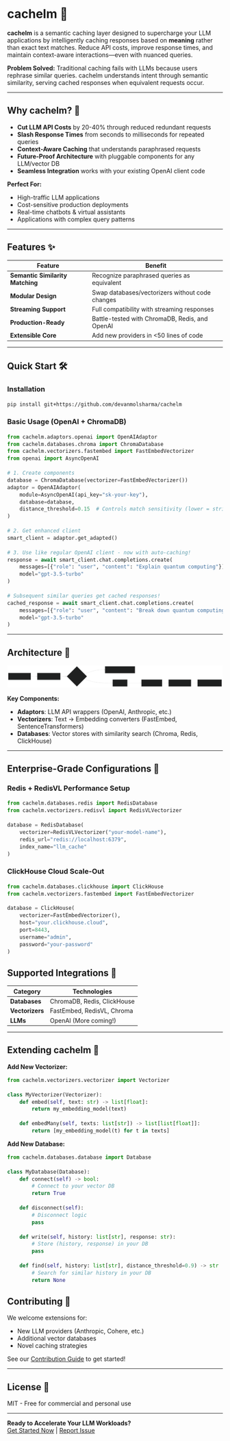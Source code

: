 # cachelm 🌟

**cachelm** is a semantic caching layer designed to supercharge your LLM applications by intelligently caching responses based on **meaning** rather than exact text matches. Reduce API costs, improve response times, and maintain context-aware interactions—even with nuanced queries.

**Problem Solved:** Traditional caching fails with LLMs because users rephrase similar queries. cachelm understands intent through semantic similarity, serving cached responses when equivalent requests occur.

---

## Why cachelm? 🚀

- **Cut LLM API Costs** by 20-40% through reduced redundant requests
- **Slash Response Times** from seconds to milliseconds for repeated queries
- **Context-Aware Caching** that understands paraphrased requests
- **Future-Proof Architecture** with pluggable components for any LLM/vector DB
- **Seamless Integration** works with your existing OpenAI client code

**Perfect For:**
- High-traffic LLM applications
- Cost-sensitive production deployments
- Real-time chatbots & virtual assistants
- Applications with complex query patterns

---

## Features ✨

| Feature | Benefit |
|---------|---------|
| **Semantic Similarity Matching** | Recognize paraphrased queries as equivalent |
| **Modular Design** | Swap databases/vectorizers without code changes |
| **Streaming Support** | Full compatibility with streaming responses |
| **Production-Ready** | Battle-tested with ChromaDB, Redis, and OpenAI |
| **Extensible Core** | Add new providers in <50 lines of code |

---

## Quick Start 🛠️

### Installation
```bash
pip install git+https://github.com/devanmolsharma/cachelm
```

### Basic Usage (OpenAI + ChromaDB)
```python
from cachelm.adaptors.openai import OpenAIAdaptor
from cachelm.databases.chroma import ChromaDatabase
from cachelm.vectorizers.fastembed import FastEmbedVectorizer
from openai import AsyncOpenAI

# 1. Create components
database = ChromaDatabase(vectorizer=FastEmbedVectorizer())
adaptor = OpenAIAdaptor(
    module=AsyncOpenAI(api_key="sk-your-key"),
    database=database,
    distance_threshold=0.15  # Controls match sensitivity (lower = stricter)
)

# 2. Get enhanced client
smart_client = adaptor.get_adapted()

# 3. Use like regular OpenAI client - now with auto-caching!
response = await smart_client.chat.completions.create(
    messages=[{"role": "user", "content": "Explain quantum computing"}],
    model="gpt-3.5-turbo"
)

# Subsequent similar queries get cached responses!
cached_response = await smart_client.chat.completions.create(
    messages=[{"role": "user", "content": "Break down quantum computing basics"}],  # Different wording
    model="gpt-3.5-turbo" 
)
```

---

## Architecture 🧠

![cachelm architecture diagram](examples/graph.svg)


**Key Components:**
- **Adaptors**: LLM API wrappers (OpenAI, Anthropic, etc.)
- **Vectorizers**: Text → Embedding converters (FastEmbed, SentenceTransformers)
- **Databases**: Vector stores with similarity search (Chroma, Redis, ClickHouse)

---

## Enterprise-Grade Configurations 🏢

### Redis + RedisVL Performance Setup
```python
from cachelm.databases.redis import RedisDatabase
from cachelm.vectorizers.redisvl import RedisVLVectorizer

database = RedisDatabase(
    vectorizer=RedisVLVectorizer("your-model-name"),
    redis_url="redis://localhost:6379",
    index_name="llm_cache"
)
```

### ClickHouse Cloud Scale-Out
```python
from cachelm.databases.clickhouse import ClickHouse
from cachelm.vectorizers.fastembed import FastEmbedVectorizer

database = ClickHouse(
    vectorizer=FastEmbedVectorizer(),
    host="your.clickhouse.cloud",
    port=8443,
    username="admin",
    password="your-password"
)
```


## Supported Integrations 🔌

| Category       | Technologies |
|----------------|--------------|
| **Databases**  | ChromaDB, Redis, ClickHouse |
| **Vectorizers**| FastEmbed, RedisVL, Chroma |
| **LLMs**       | OpenAI (More coming!) |

---

## Extending cachelm 🔧

**Add New Vectorizer:**
```python
from cachelm.vectorizers.vectorizer import Vectorizer

class MyVectorizer(Vectorizer):
    def embed(self, text: str) -> list[float]:
        return my_embedding_model(text)

    def embedMany(self, texts: list[str]) -> list[list[float]]:
        return [my_embedding_model(t) for t in texts]
```

**Add New Database:**
```python
from cachelm.databases.database import Database

class MyDatabase(Database):
    def connect(self) -> bool:
        # Connect to your vector DB
        return True

    def disconnect(self):
        # Disconnect logic
        pass

    def write(self, history: list[str], response: str):
        # Store (history, response) in your DB
        pass

    def find(self, history: list[str], distance_threshold=0.9) -> str | None:
        # Search for similar history in your DB
        return None
```



## Contributing 🤝

We welcome extensions for:
- New LLM providers (Anthropic, Cohere, etc.)
- Additional vector databases
- Novel caching strategies

See our [Contribution Guide](CONTRIBUTING.md) to get started!

---

## License 📄

MIT - Free for commercial and personal use

---

**Ready to Accelerate Your LLM Workloads?**  
[Get Started Now](#quick-start) | [Report Issue](https://github.com/devanmolsharma/cachelm/issues)